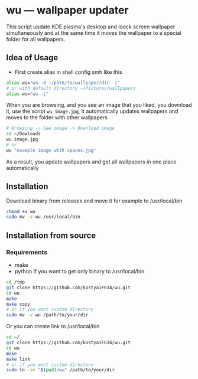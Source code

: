 # wu — wallpaper updater
This script update KDE plasma's desktop and loock screen wallpaper simultaneously and at the same time it moves the wallpaper to a special folder for all wallpapers.
## Idea of Usage
* First create alias in shell config smh like this
```bash
alias wu="wu -d ~/path/to/wallpaper/dir -i"
# or with default directory ~/Pictures/wallpapers
alias wu="wu -i"
```
When you are browsing, and you see an image that you liked, you download it, use the script `wu image.jpg`, it automatically updates wallpapers and moves to the folder with other wallpapers
```bash
# Browsing -> See image -> Download image
cd ~/Dowloads
wu image.jpg
# or
wu "example image with spaces.jpg"
```
As a result, you update wallpapers and get all wallpapers in one place automatically
## Installation 
Download binary from releases and move it for example to /usr/local/bin
```bash
chmod +x wu
sudo mv -v wu /usr/local/bin
```
## Installation from source
### Requirements
* make
* python
If you want to get only binary to /usr/local/bin
```bash
cd /tmp
git clone https://github.com/kostya1F634/wu.git
cd wu
make
make copy
# or if you want custom directory
sudo mv -v wu /path/to/your/dir
```
Or you can create link to /usr/local/bin
```bash
cd ~/
git clone https://github.com/kostya1F634/wu.git
cd wu
make
make link
# or if you want custom directory
sudo ln -sv "$(pwd)/wu" /path/to/your/dir
```
